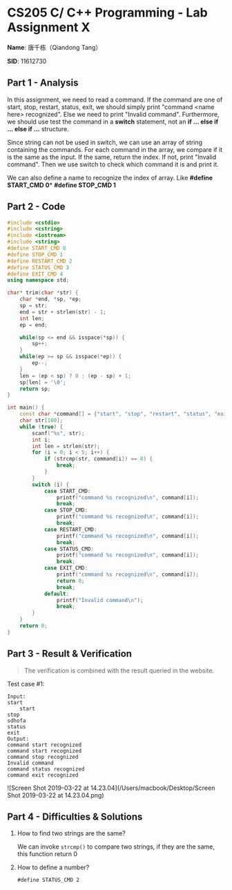 # CS205 C/ C++ Programming - Lab Assignment X

**Name**: 唐千栋（Qiandong Tang） 

**SID**: 11612730

## Part 1 - Analysis

In this assignment, we need to read a command. If the command are one of start, stop, restart, status, exit, we should simply print "command \<name here\> recognized". Else we need to print "Invalid command". Furthermore, we should  use test the command in a **switch** statement, not an **if ... else if ... else if ...** structure.

Since string can not be used in switch, we can use an array of string containing the commands. For each command in the array, we compare if it is the same as the input. If the same, return the index. If not, print "Invalid command". Then we use switch to check which command it is and print it. 

We can also define a name to recognize the index of array. Like **#define START_CMD    0*** **#define STOP_CMD     1**

## Part 2 - Code

```c++
#include <cstdio>
#include <cstring>
#include <iostream>
#include <string>
#define START_CMD 0
#define STOP_CMD 1
#define RESTART_CMD 2
#define STATUS_CMD 3
#define EXIT_CMD 4
using namespace std;

char* trim(char *str) {
    char *end, *sp, *ep;
    sp = str;
    end = str + strlen(str) - 1;
    int len;
    ep = end;

    while(sp <= end && isspace(*sp)) {
        sp++;
    }
    while(ep >= sp && isspace(*ep)) {
        ep--;
    }
    len = (ep < sp) ? 0 : (ep - sp) + 1;
    sp[len] = '\0';
    return sp;
}

int main() {
    const char *command[] = {"start", "stop", "restart", "status", "exit"};
    char str[100];
    while (true) {
        scanf("%s", str);
        int i;
        int len = strlen(str);
        for (i = 0; i < 5; i++) {
            if (strcmp(str, command[i]) == 0) {
                break;
            }
        }
        switch (i) {
            case START_CMD:
                printf("command %s recognized\n", command[i]);
                break;
            case STOP_CMD:
                printf("command %s recognized\n", command[i]);
                break;
            case RESTART_CMD:
                printf("command %s recognized\n", command[i]);
                break;
            case STATUS_CMD:
                printf("command %s recognized\n", command[i]);
                break;
            case EXIT_CMD:
                printf("command %s recognized\n", command[i]);
                return 0;
                break;
            default:
                printf("Invalid command\n");
                break;
        }
    }
    return 0;
}

```

## Part 3 - Result & Verification

> The verification is combined with the result queried in the website.

Test case #1:

```
Input:
start
    start
stop
sdhofa
status
exit
Output: 
command start recognized
command start recognized
command stop recognized
Invalid command
command status recognized
command exit recognized
```

![Screen Shot 2019-03-22 at 14.23.04](/Users/macbook/Desktop/Screen Shot 2019-03-22 at 14.23.04.png)

## Part 4 - Difficulties & Solutions

1. How to find two strings are the same?

   We can invoke `strcmp()` to compare two strings, if they are the same, this function return 0

2. How to define a number?

   `#define STATUS_CMD 2`




